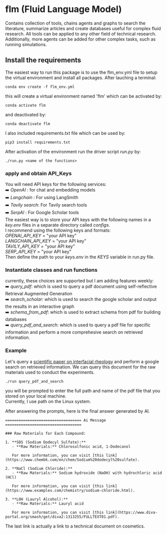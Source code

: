 # **flm (Fluid Language Model)**
Contains collection of tools, chains agents and graphs to search the literature, summarize articles and create databases
useful for complex fluid research. 
All tools can be applied to any other field of technical research.
Additionally, more agents can be added for other complex tasks, such as running simulations. 

## Install the requirements
The easiest way to run this package is to use the flm_env.yml file to setup the virtual environment and install all packages. After lauching a terminal:

```console
conda env create -f flm_env.yml
```

this will create a virtual environment named 'flm' which can be activated by:
``` console
conda activate flm 
```
and deactivated by:
``` console
conda deactivate flm 
```
I also included requirements.txt file which can be used by:
```
pip3 install requirements.txt
```
After activation of the environment run the driver script _run.py_ by:

``` console
./run.py <name of the functions>
```
### apply and obtain API_Keys
You will need API keys for the following services: <br/>
➡️ _OpenAI_ : for chat and embedding models <br/>
➡️ _Langchain_ : For using LangSmith <br/>
➡️ _Tavily search_: For Tavily search tools <br/>
➡️ _SerpAI_ : For Google Scholar tools <br />
The easiest way is to store your API keys with the following names in a _key.env_ files in a separate directory called _configs_. <br/>
I recommend using the following keys and formats: <br/>
_OPENAI_API_KEY_ = "your API key" <br/> 
_LANGCHAIN_API_KEY_ = "your API key" <br/>
_TAVILY_API_KEY_ = "your API key" <br/>
_SERP_API_KEY_ = "your API key" <br/>
Then define the path to your _keys.env_ in the _KEYS_ variable in run.py file. <br/>

### Instantiate classes and run functions
currently, these choices are supported but I am adding features weekly: <br/>
➡️ _query_pdf_: which is used to query a pdf document using self-reflective Retrieval Augmented Generation <br/> 
➡️ _search_scholar_: which is used to search the google scholar and output the results in an interactive graph <br/>
➡️ _schema_from_pdf_: which is used to extract schema from pdf for building databases <br/>
➡️ _query_pdf_and_search_: which is used to query a pdf file for specific information and perform a more comprehesive search on retrieved information. <br/>

### Example
Let's query a [scientific paper on interfacial rheology](https://pubs.acs.org/doi/full/10.1021/acs.langmuir.2c00460?casa_token=WZcUAM0NbEsAAAAA%3AgUutytC-cTT6fJud7B9Buuof3ZxObYdYhwJCa0nX6aVLogZjQwpjiSDtvvU-_yBDb_sbAJBSP1D5sFQ) and perform a google search on retrieved information. We can query this document for the raw materials used to conduct the experiments. <br/>

``` console
./run query_pdf_and_search
```
you will be prompted to enter the full path and name of the pdf file that you stored on your local machine. <br/>
Currently, I use path on the Linux system. <br/>

After answering the prompts, here is the final answer generated by AI. <br/>
```console
================================== Ai Message ==================================

### Raw Materials for Each Compound:

1. **SDS (Sodium Dodecyl Sulfate):**
   - **Raw Materials:** Chlorosulfonic acid, 1-Dodecanol
   
   For more information, you can visit [this link](https://www.chembk.com/en/chem/Sodium%20dodecyl%20sulfate).

2. **NaCl (Sodium Chloride):**
   - **Raw Materials:** Sodium hydroxide (NaOH) with hydrochloric acid (HCl)
   
   For more information, you can visit [this link](https://www.examples.com/chemistry/sodium-chloride.html).

3. **LOH (Lauryl Alcohol):**
   - **Raw Materials:** Lauryl acid
   
   For more information, you can visit [this link](https://www.diva-portal.org/smash/get/diva2:1313255/FULLTEXT01.pdf).
```
The last link is actually a link to a technical document on cosmetics. 








